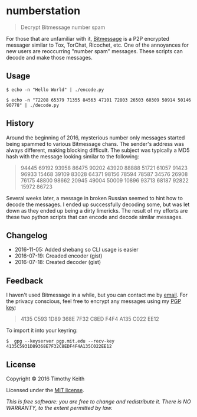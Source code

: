# numberstation

> Decrypt Bitmessage number spam

For those that are unfamiliar with it, [Bitmessage](https://bitmessage.org/wiki/Main_Page) 
is a P2P encrypted messager similar to Tox, TorChat, Ricochet, etc. One of the 
annoyances for new users are reoccurring "number spam" messages. These scripts 
can decode and make those messages.


## Usage

```console
$ echo -n "Hello World" | ./encode.py
```

```console
$ echo -n "72208 65379 71355 84563 47101 72803 26503 60309 50914 50146 90778" | ./decode.py
```

## History
Around the beginning of 2016, mysterious number only messages started being 
spammed to various Bitmessage chans. The sender's address was always different, 
making blocking difficult. The subject was typically a MD5 hash with the message 
looking similar to the following:

> 94445 69192 93958 86475 90202 43920 88888 51721 61057 91423  
> 96933 15468 39109 83028 64371 98156 78594 78587 34576 26908  
> 76175 48800 98662 20945 49004 50009 10896 93713 68187 92822  
> 15972 86723 

Several weeks later, a message in broken Russian seemed to hint how to decode 
the messages. I ended up successfully decoding some, but was let down as they 
ended up being a dirty limericks. The result of my efforts are these two python 
scripts that can encode and decode similar messages.


## Changelog

* 2016-11-05: Added shebang so CLI usage is easier
* 2016-07-19: Creaded encoder (gist)
* 2016-07-18: Created decoder (gist)


## Feedback
I haven't used Bitmessage in a while, but you can contact me by [email](mailto:timothykeith@gmail.com).
For the privacy conscious, feel free to encrypt any messages using my 
[PGP key](http://pgp.mit.edu/pks/lookup?op=vindex&fingerprint=on&search=0xF4F4A135C022EE12):
> 4135 C593 1D89 368E 7F32 C8ED F4F4 A135 C022 EE12

To import it into your keyring:
```console
$  gpg --keyserver pgp.mit.edu --recv-key 4135C5931D89368E7F32C8EDF4F4A135C022EE12
```


## License

Copyright &copy; 2016 Timothy Keith

Licensed under the [MIT license](https://github.com/keithieopia/numberspam/blob/master/LICENSE).

*This is free software: you are free to change and redistribute it. There is NO WARRANTY, to the extent permitted by law.*
